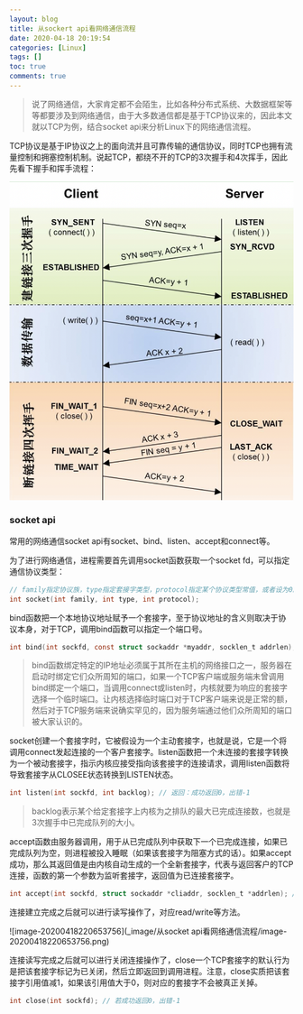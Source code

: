 ```yaml
---
layout: blog
title: 从sockert api看网络通信流程
date: 2020-04-18 20:19:54
categories: [Linux]
tags: []
toc: true
comments: true
---
```


> 说了网络通信，大家肯定都不会陌生，比如各种分布式系统、大数据框架等等都要涉及到网络通信，由于大多数通信都是基于TCP协议来的，因此本文就以TCP为例，结合socket api来分析Linux下的网络通信流程。

TCP协议是基于IP协议之上的面向流并且可靠传输的通信协议，同时TCP也拥有流量控制和拥塞控制机制。说起TCP，都绕不开的TCP的3次握手和4次挥手，因此先看下握手和挥手流程：

![image-20200418092247425](_image/谈一谈TCP的4次挥手/image-20200418092247425.png)

### socket api

常用的网络通信socket api有socket、bind、listen、accept和connect等。

为了进行网络通信，进程需要首先调用socket函数获取一个socket fd，可以指定通信协议类型：

```c
// family指定协议族，type指定套接字类型，protocol指定某个协议类型常值，或者设为0。
int socket(int family, int type, int protocol);
```

bind函数把一个本地协议地址赋予一个套接字，至于协议地址的含义则取决于协议本身，对于TCP，调用bind函数可以指定一个端口号。

```c
int bind(int sockfd, const struct sockaddr *myaddr, socklen_t addrlen); // 返回：成功为0，出错-1
```

> bind函数绑定特定的IP地址必须属于其所在主机的网络接口之一，服务器在启动时绑定它们众所周知的端口，如果一个TCP客户端或服务端未曾调用bind绑定一个端口，当调用connect或listen时，内核就要为响应的套接字选择一个临时端口。让内核选择临时端口对于TCP客户端来说是正常的额，然后对于TCP服务端来说确实罕见的，因为服务端通过他们众所周知的端口被大家认识的。

socket创建一个套接字时，它被假设为一个主动套接字，也就是说，它是一个将调用connect发起连接的一个客户套接字。listen函数把一个未连接的套接字转换为一个被动套接字，指示内核应接受指向该套接字的连接请求，调用listen函数将导致套接字从CLOSEE状态转换到LISTEN状态。

```c
int listen(int sockfd, int backlog); // 返回：成功返回0，出错-1
```

> backlog表示某个给定套接字上内核为之排队的最大已完成连接数，也就是3次握手中已完成队列的大小。

accept函数由服务器调用，用于从已完成队列中获取下一个已完成连接，如果已完成队列为空，则进程被投入睡眠（如果该套接字为阻塞方式的话）。如果accept成功，那么其返回值是由内核自动生成的一个全新套接字，代表与返回客户的TCP连接，函数的第一个参数为监听套接字，返回值为已连接套接字。

```c
int accept(int sockfd, struct sockaddr *cliaddr, socklen_t *addrlen); //  返回：成功返回已连接描述符(非负)，出错-1
```

连接建立完成之后就可以进行读写操作了，对应read/write等方法。

![image-20200418220653756](_image/从socket api看网络通信流程/image-20200418220653756.png)

连接读写完成之后就可以进行关闭连接操作了，close一个TCP套接字的默认行为是把该套接字标记为已关闭，然后立即返回到调用进程。注意，close实质把该套接字引用值减1，如果该引用值大于0，则对应的套接字不会被真正关掉。

```c
int close(int sockfd); // 若成功返回0，出错-1
```

